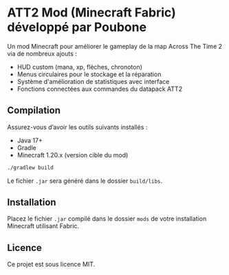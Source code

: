# ATT2 Mod (Minecraft Fabric) développé par Poubone

Un mod Minecraft pour améliorer le gameplay de la map Across The Time 2 via de nombreux ajouts :
- HUD custom (mana, xp, flèches, chronoton)
- Menus circulaires pour le stockage et la réparation
- Système d'amélioration de statistiques avec interface
- Fonctions connectées aux commandes du datapack ATT2

## Compilation

Assurez-vous d’avoir les outils suivants installés :
- Java 17+
- Gradle
- Minecraft 1.20.x (version cible du mod)

```bash
./gradlew build
```

Le fichier `.jar` sera généré dans le dossier `build/libs`.

## Installation

Placez le fichier `.jar` compilé dans le dossier `mods` de votre installation Minecraft utilisant Fabric.

## Licence

Ce projet est sous licence MIT.
